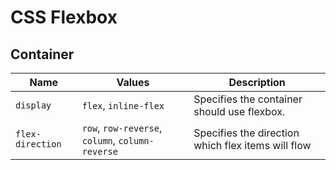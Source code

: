 # CSS Flexbox

## Container

| Name      | Values                | Description                                 |
| --------- | --------------------- | ------------------------------------------- |
| `display` | `flex`, `inline-flex` | Specifies the container should use flexbox. |
| `flex-direction` | `row`, `row-reverse`, `column`, `column-reverse` | Specifies the direction which flex items will flow |
